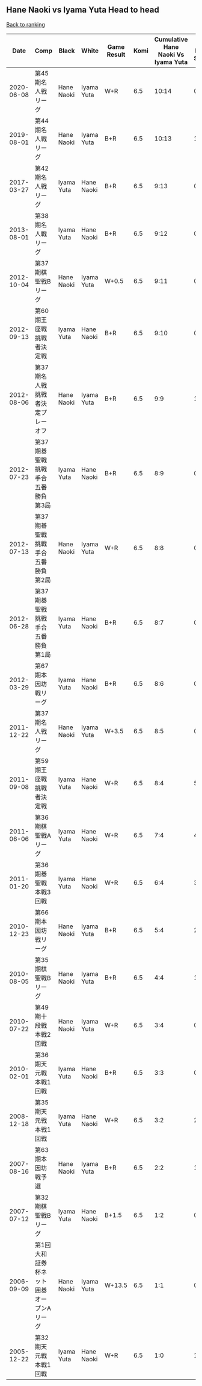## Hane Naoki vs Iyama Yuta Head to head

[Back to ranking](../../index.md)




| **Date** | **Comp** | **Black** | **White** | **Game Result** | **Komi** | **Cumulative Hane Naoki Vs Iyama Yuta** | **Hane Naoki Streak** | **Iyama Yuta Streak** | 
| --- | --- | --- | --- | --- | --- | --- | --- | --- |
| 2020-06-08 | 第45期名人戦リーグ | Hane Naoki | Iyama Yuta | W+R | 6.5 | 10:14 | 0 | 1 | 
| 2019-08-01 | 第44期名人戦リーグ | Hane Naoki | Iyama Yuta | B+R | 6.5 | 10:13 | 1 | 0 | 
| 2017-03-27 | 第42期名人戦リーグ | Iyama Yuta | Hane Naoki | B+R | 6.5 | 9:13 | 0 | 4 | 
| 2013-08-01 | 第38期名人戦リーグ | Iyama Yuta | Hane Naoki | B+R | 6.5 | 9:12 | 0 | 3 | 
| 2012-10-04 | 第37期棋聖戦Bリーグ | Hane Naoki | Iyama Yuta | W+0.5 | 6.5 | 9:11 | 0 | 2 | 
| 2012-09-13 | 第60期王座戦挑戦者決定戦 | Iyama Yuta | Hane Naoki | B+R | 6.5 | 9:10 | 0 | 1 | 
| 2012-08-06 | 第37期名人戦挑戦者決定プレーオフ | Hane Naoki | Iyama Yuta | B+R | 6.5 | 9:9 | 1 | 0 | 
| 2012-07-23 | 第37期碁聖戦挑戦手合五番勝負第3局 | Iyama Yuta | Hane Naoki | B+R | 6.5 | 8:9 | 0 | 5 | 
| 2012-07-13 | 第37期碁聖戦挑戦手合五番勝負第2局 | Hane Naoki | Iyama Yuta | W+R | 6.5 | 8:8 | 0 | 4 | 
| 2012-06-28 | 第37期碁聖戦挑戦手合五番勝負第1局 | Iyama Yuta | Hane Naoki | B+R | 6.5 | 8:7 | 0 | 3 | 
| 2012-03-29 | 第67期本因坊戦リーグ | Iyama Yuta | Hane Naoki | B+R | 6.5 | 8:6 | 0 | 2 | 
| 2011-12-22 | 第37期名人戦リーグ | Hane Naoki | Iyama Yuta | W+3.5 | 6.5 | 8:5 | 0 | 1 | 
| 2011-09-08 | 第59期王座戦挑戦者決定戦 | Iyama Yuta | Hane Naoki | W+R | 6.5 | 8:4 | 5 | 0 | 
| 2011-06-06 | 第36期棋聖戦Aリーグ | Iyama Yuta | Hane Naoki | W+R | 6.5 | 7:4 | 4 | 0 | 
| 2011-01-20 | 第36期碁聖戦本戦3回戦 | Iyama Yuta | Hane Naoki | W+R | 6.5 | 6:4 | 3 | 0 | 
| 2010-12-23 | 第66期本因坊戦リーグ | Hane Naoki | Iyama Yuta | B+R | 6.5 | 5:4 | 2 | 0 | 
| 2010-08-05 | 第35期棋聖戦Bリーグ | Hane Naoki | Iyama Yuta | B+R | 6.5 | 4:4 | 1 | 0 | 
| 2010-07-22 | 第49期十段戦本戦2回戦 | Hane Naoki | Iyama Yuta | W+R | 6.5 | 3:4 | 0 | 2 | 
| 2010-02-01 | 第36期天元戦本戦1回戦 | Iyama Yuta | Hane Naoki | B+R | 6.5 | 3:3 | 0 | 1 | 
| 2008-12-18 | 第35期天元戦本戦1回戦 | Iyama Yuta | Hane Naoki | W+R | 6.5 | 3:2 | 2 | 0 | 
| 2007-08-16 | 第63期本因坊戦予選 | Hane Naoki | Iyama Yuta | B+R | 6.5 | 2:2 | 1 | 0 | 
| 2007-07-12 | 第32期棋聖戦Bリーグ | Iyama Yuta | Hane Naoki | B+1.5 | 6.5 | 1:2 | 0 | 2 | 
| 2006-09-09 | 第1回大和証券杯ネット囲碁オープンAリーグ | Hane Naoki | Iyama Yuta | W+13.5 | 6.5 | 1:1 | 0 | 1 | 
| 2005-12-22 | 第32期天元戦本戦1回戦 | Iyama Yuta | Hane Naoki | W+R | 6.5 | 1:0 | 1 | 0 |




